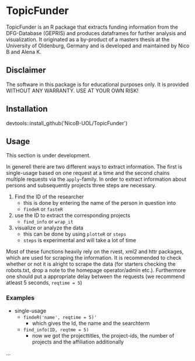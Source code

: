 # TopicFunder
TopicFunder is an R package that extracts funding information from the DFG-Database (GEPRIS) and produces dataframes for further analysis and visualization.
It originated as a by-product of a masters thesis at the University of Oldenburg, Germany and is developed and maintained by Nico B and Alena K.

## Disclaimer
The software in this package is for educational purposes only. It is provided WITHOUT ANY WARRANTY.
USE AT YOUR OWN RISK! 

## Installation 
devtools::install_github('NicoB-UOL/TopicFunder')

## Usage
This section is under development.

In generell there are two different ways to extract information. The first is single-usage based on one request at a time and the second chains multiple requests via the `apply`-family. In order to extract information about persons and subsequently projects three steps are necessary.  
1. Find the ID of the researcher  
   * this is done by entering the name of the person in question into  
   * `findeR` or `fasteR`     
2. use the ID to extract the corresponding projects  
   * `find_info` or `wrap_it`
3. visualize or analyze the data  
   * this can be done by using `plotteR` or `steps`
   * `steps` is experimental and will take a lot of time  
   
Most of these functions heavily rely on the rvest, xml2 and httr packages, which are used for scraping the information. It is recommended to check whether or not it is alright to scrape the data (for starters checking the robots.txt, drop a note to the homepage operator/admin etc.). Furthermore one should put a appropriate delay between the requests (we recommend atleast 5 seconds, `reqtime = 5`)

### Examples
* single-usage  
   * `findeR('name', reqtime = 5)'`
      * which gives the Id, the name and the searchterm
   * `find_info(ID, reqtme = 5)`
      * now we got the projecttitles, the project-ids, the number of projects and the affiliation additionally

... 
